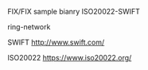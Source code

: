 

FIX/FIX sample bianry
ISO20022-SWIFT

ring-network



SWIFT
http://www.swift.com/

ISO20022
https://www.iso20022.org/


